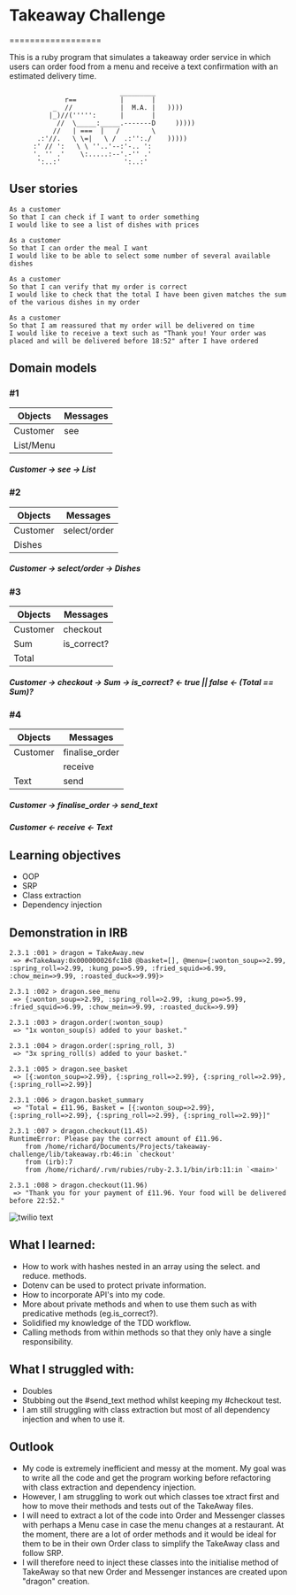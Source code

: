 # **Takeaway Challenge**
==================

This is a ruby program that simulates a takeaway order service in which users can order food from a menu and receive a text confirmation with an estimated delivery time.

```
                            _________
              r==           |       |
           _  //            |  M.A. |   ))))
          |_)//(''''':      |       |
            //  \_____:_____.-------D     )))))
           //   | ===  |   /        \
       .:'//.   \ \=|   \ /  .:'':./    )))))
      :' // ':   \ \ ''..'--:'-.. ':
      '. '' .'    \:.....:--'.-'' .'
       ':..:'                ':..:'

 ```
## User stories

```
As a customer
So that I can check if I want to order something
I would like to see a list of dishes with prices

As a customer
So that I can order the meal I want
I would like to be able to select some number of several available dishes

As a customer
So that I can verify that my order is correct
I would like to check that the total I have been given matches the sum of the various dishes in my order

As a customer
So that I am reassured that my order will be delivered on time
I would like to receive a text such as "Thank you! Your order was placed and will be delivered before 18:52" after I have ordered
```

## Domain models ##

### #1

| Objects   |  Messages |  
|    ---    |    ---    |
| Customer  |    see    |
| List/Menu |           |

#####  Customer → see → List

### #2

| Objects   |  Messages    |  
|    ---    |    ---       |
| Customer  | select/order |
|   Dishes  |              |

#####   Customer → select/order → Dishes

### #3

| Objects   |  Messages   |  
|    ---    |    ---      |
| Customer  |  checkout   |
|   Sum     | is_correct? |
|  Total    |             |

#####  Customer → checkout → Sum → is_correct? ← true || false ← (Total == Sum)?

### #4

| Objects   |  Messages     |  
|    ---    |    ---        |
| Customer  |finalise_order |
|           |  receive      |
|   Text    |      send     |

#####   Customer → finalise_order → send_text
#####   Customer ← receive ← Text


## Learning objectives ##

* OOP
* SRP
* Class extraction
* Dependency injection

## Demonstration in IRB ##

```
2.3.1 :001 > dragon = TakeAway.new
 => #<TakeAway:0x000000026fc1b8 @basket=[], @menu={:wonton_soup=>2.99, :spring_roll=>2.99, :kung_po=>5.99, :fried_squid=>6.99, :chow_mein=>9.99, :roasted_duck=>9.99}>

2.3.1 :002 > dragon.see_menu
 => {:wonton_soup=>2.99, :spring_roll=>2.99, :kung_po=>5.99, :fried_squid=>6.99, :chow_mein=>9.99, :roasted_duck=>9.99}

2.3.1 :003 > dragon.order(:wonton_soup)
 => "1x wonton_soup(s) added to your basket."

2.3.1 :004 > dragon.order(:spring_roll, 3)
 => "3x spring_roll(s) added to your basket."

2.3.1 :005 > dragon.see_basket
 => [{:wonton_soup=>2.99}, {:spring_roll=>2.99}, {:spring_roll=>2.99}, {:spring_roll=>2.99}]

2.3.1 :006 > dragon.basket_summary
 => "Total = £11.96, Basket = [{:wonton_soup=>2.99}, {:spring_roll=>2.99}, {:spring_roll=>2.99}, {:spring_roll=>2.99}]"

2.3.1 :007 > dragon.checkout(11.45)
RuntimeError: Please pay the correct amount of £11.96.
	from /home/richard/Documents/Projects/takeaway-challenge/lib/takeaway.rb:46:in `checkout'
	from (irb):7
	from /home/richard/.rvm/rubies/ruby-2.3.1/bin/irb:11:in `<main>'

2.3.1 :008 > dragon.checkout(11.96)
 => "Thank you for your payment of £11.96. Your food will be delivered before 22:52."

```
![twilio text](https://cloud.githubusercontent.com/assets/18379191/16903101/f5b89ddc-4c6b-11e6-978e-3d19de6058b5.PNG)

## What I learned: ##

* How to work with hashes nested in an array using the select. and reduce. methods.
* Dotenv can be used to protect private information.
* How to incorporate API's into my code.
* More about private methods and when to use them such as with predicative methods (eg.is_correct?).
* Solidified my knowledge of the TDD workflow.
* Calling methods from within methods so that they only have a single responsibility.

## What I struggled with: ##

* Doubles
* Stubbing out the #send_text method whilst keeping my #checkout test.
* I am still struggling with class extraction but most of all dependency injection and when to use it.
 

## Outlook ##

* My code is extremely inefficient and messy at the moment. My goal was to write all the code and get the program working before refactoring with class extraction and dependency injection.
* However, I am struggling to work out which classes toe xtract first and how to move their methods and tests out of the TakeAway files.
* I will need to extract a lot of the code into Order and Messenger classes with perhaps a Menu case in case the menu changes at a restaurant. At the moment, there are a lot of order methods and it would be ideal for them to be in their own Order class to simplify the TakeAway class and follow SRP.
* I will therefore need to inject these classes into the initialise method of TakeAway so that new Order and Messenger instances are created upon "dragon" creation.
